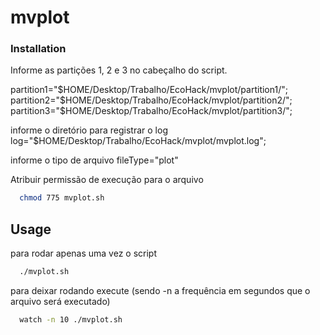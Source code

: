 # mvplot

### Installation
Informe as partições 1, 2 e 3 no cabeçalho do script.

partition1="$HOME/Desktop/Trabalho/EcoHack/mvplot/partition1/";
partition2="$HOME/Desktop/Trabalho/EcoHack/mvplot/partition2/";
partition3="$HOME/Desktop/Trabalho/EcoHack/mvplot/partition3/";

informe o diretório para registrar o log
log="$HOME/Desktop/Trabalho/EcoHack/mvplot/mvplot.log";

informe o tipo de arquivo
fileType="plot"

Atribuir permissão de execução para o arquivo
```sh
  chmod 775 mvplot.sh
```

## Usage
para rodar apenas uma vez o script
```sh
  ./mvplot.sh
```

para deixar rodando execute (sendo -n a frequência em segundos que o arquivo será executado)
```sh
  watch -n 10 ./mvplot.sh
```
